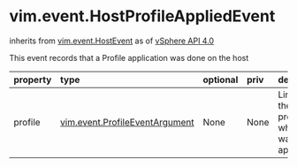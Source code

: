 vim.event.HostProfileAppliedEvent
=================================
inherits from [vim.event.HostEvent](docs/vim.event.HostEvent.md)
as of [vSphere API 4.0](vim.version.md#vim.version.version5)


This event records that a Profile application was done  on the host

| property | type | optional | priv | desc |
|:---------|:-----|:---------|:-----|:-----|
| profile | [vim.event.ProfileEventArgument](vim.event.ProfileEventArgument.md "vim.event.ProfileEventArgument") | None | None | Link to the profile which was applied |


